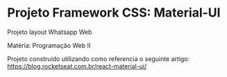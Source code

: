# Projeto Framework CSS: Material-UI
Projeto layout Whatsapp Web

Matéria: Programação Web II




Projeto construido utilizando como referencia o seguinte artigo:
https://blog.rocketseat.com.br/react-material-ui/


